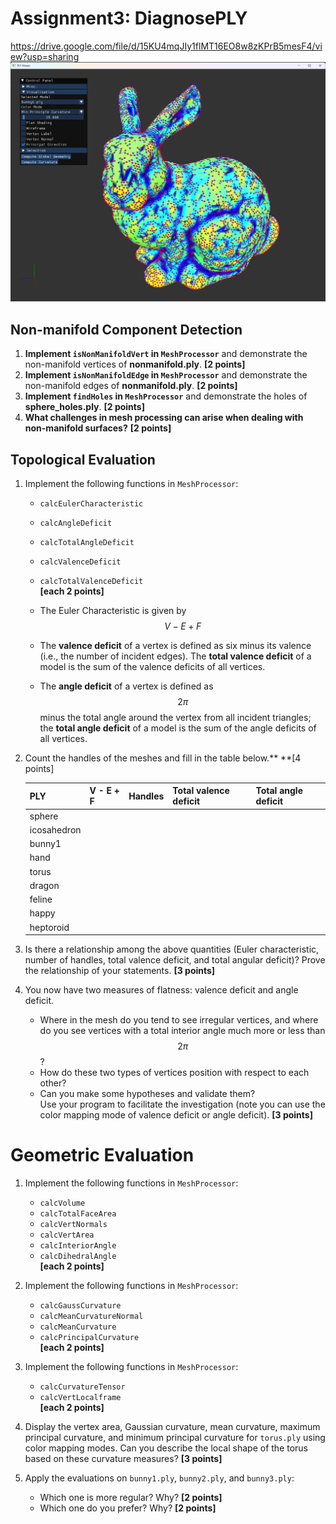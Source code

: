 # Assignment3: DiagnosePLY
https://drive.google.com/file/d/15KU4mqJIy1flMT16EO8w8zKPrB5mesF4/view?usp=sharing
![image info](images/image1.png)

## Non-manifold Component Detection

1. **Implement `isNonManifoldVert` in `MeshProcessor`** and demonstrate the non-manifold vertices of **nonmanifold.ply**. **[2 points]**
2. **Implement `isNonManifoldEdge` in `MeshProcessor`** and demonstrate the non-manifold edges of **nonmanifold.ply**. **[2 points]**
3. **Implement `findHoles` in `MeshProcessor`** and demonstrate the holes of **sphere_holes.ply**. **[2 points]**
4. **What challenges in mesh processing can arise when dealing with non-manifold surfaces?** **[2 points]**

## Topological Evaluation

1. Implement the following functions in `MeshProcessor`:
   - `calcEulerCharacteristic`  
   - `calcAngleDeficit`  
   - `calcTotalAngleDeficit`  
   - `calcValenceDeficit`  
   - `calcTotalValenceDeficit`  
   **[each 2 points]**

   - The Euler Characteristic is given by  $$V - E + F$$

   - The **valence deficit** of a vertex is defined as six minus its valence (i.e., the number of incident edges). The **total valence deficit** of a model is the sum of the valence deficits of all vertices.

   - The **angle deficit** of a vertex is defined as $$2\pi$$ minus the total angle around the vertex from all incident triangles; the **total angle deficit** of a model is the sum of the angle deficits of all vertices.

2. Count the handles of the meshes and fill in the table below.** **[4 points]

   | PLY         | V - E + F | Handles | Total valence deficit | Total angle deficit |
   |-------------|-----------|---------|-----------------------|---------------------|
   | sphere      |           |         |                       |                     |
   | icosahedron |           |         |                       |                     |
   | bunny1      |           |         |                       |                     |
   | hand        |           |         |                       |                     |
   | torus       |           |         |                       |                     |
   | dragon      |           |         |                       |                     |
   | feline      |           |         |                       |                     |
   | happy       |           |         |                       |                     |
   | heptoroid   |           |         |                       |                     |

3. Is there a relationship among the above quantities (Euler characteristic, number of handles, total valence deficit, and total angular deficit)? Prove the relationship of your statements. **[3 points]**

4. You now have two measures of flatness: valence deficit and angle deficit.  
   - Where in the mesh do you tend to see irregular vertices, and where do you see vertices with a total interior angle much more or less than $$2\pi$$?
   - How do these two types of vertices position with respect to each other?  
   - Can you make some hypotheses and validate them?  
   Use your program to facilitate the investigation (note you can use the color mapping mode of valence deficit or angle deficit). **[3 points]**

# Geometric Evaluation

1. Implement the following functions in `MeshProcessor`: 
   - `calcVolume`  
   - `calcTotalFaceArea`  
   - `calcVertNormals`  
   - `calcVertArea`  
   - `calcInteriorAngle`  
   - `calcDihedralAngle`  
   **[each 2 points]**

2. Implement the following functions in `MeshProcessor`: 
   - `calcGaussCurvature`  
   - `calcMeanCurvatureNormal`  
   - `calcMeanCurvature`  
   - `calcPrincipalCurvature`  
   **[each 2 points]**

3. Implement the following functions in `MeshProcessor`:  
   - `calcCurvatureTensor`  
   - `calcVertLocalframe`  
   **[each 2 points]**

4. Display the vertex area, Gaussian curvature, mean curvature, maximum principal curvature, and minimum principal curvature for `torus.ply` using color mapping modes. 
   Can you describe the local shape of the torus based on these curvature measures? **[3 points]**

5. Apply the evaluations on `bunny1.ply`, `bunny2.ply`, and `bunny3.ply`:  
   - Which one is more regular? Why? **[2 points]**
   - Which one do you prefer? Why? **[2 points]**
